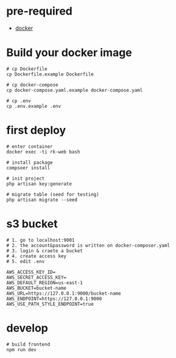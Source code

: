 # pre-required
- [docker](https://www.docker.com/)  

# Build your docker image
```
# cp Dockerfile
cp Dockerfile.example Dockerfile

# cp docker-compose
cp docker-compose.yaml.example docker-compose.yaml

# cp .env
cp .env.example .env
```

# first deploy
```
# enter container
docker exec -ti rk-web bash

# install package
compsoer install

# init project
php artisan key:generate

# migrate table (seed for testing)
php artisan migrate --seed

```

# s3 bucket

```
# 1. go to localhost:9001
# 2. the account&password is written on docker-composer.yaml
# 3. login & craete a bucket
# 4. create access key
# 5. edit .env 

AWS_ACCESS_KEY_ID=
AWS_SECRET_ACCESS_KEY=
AWS_DEFAULT_REGION=us-east-1
AWS_BUCKET=bucket-name
AWS_URL=https://127.0.0.1:9000/bucket-name
AWS_ENDPOINT=https://127.0.0.1:9000
AWS_USE_PATH_STYLE_ENDPOINT=true
```

# develop
```
# build frontend
npm run dev
```
